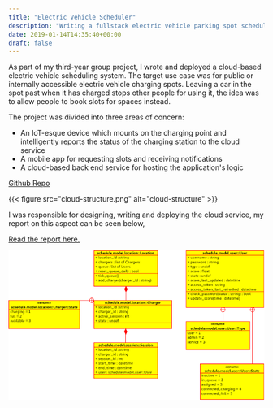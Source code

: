 ```yaml
---
title: "Electric Vehicle Scheduler"
description: "Writing a fullstack electric vehicle parking spot scheduler system"
date: 2019-01-14T14:35:40+00:00
draft: false
---
```


As part of my third-year group project, I wrote and deployed a cloud-based electric vehicle scheduling system. The target use case was for public or internally accessible electric vehicle charging spots. Leaving a car in the spot past when it has charged stops other people for using it, the idea was to allow people to book slots for spaces instead.

The project was divided into three areas of concern: 

- An IoT-esque device which mounts on the charging point and intelligently reports the status of the charging station to the cloud service
- A mobile app for requesting slots and receiving notifications
- A cloud-based back end service for hosting the application's logic

[Github Repo](https://github.com/Sarsoo/electric-vehicle-scheduler)

{{< figure src="cloud-structure.png" alt="cloud-structure" >}}

I was responsible for designing, writing and deploying the cloud service, my report on this aspect can be seen below,

[Read the report here.](group-cloud-report.pdf)

![class-diagram](class-diagram.png)